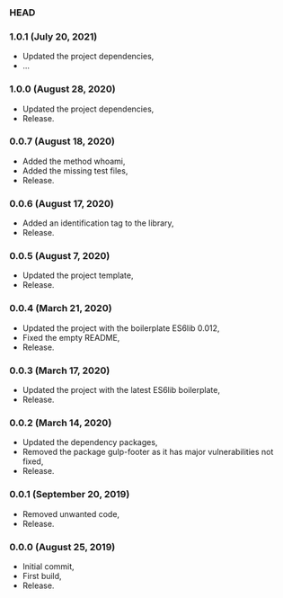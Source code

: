### HEAD

### 1.0.1 (July 20, 2021)

  * Updated the project dependencies,
  * ...


### 1.0.0 (August 28, 2020)

  * Updated the project dependencies,
  * Release.


### 0.0.7 (August 18, 2020)

  * Added the method whoami,
  * Added the missing test files,
  * Release.


### 0.0.6 (August 17, 2020)

  * Added an identification tag to the library,
  * Release.


### 0.0.5 (August 7, 2020)

  * Updated the project template,
  * Release.


### 0.0.4 (March 21, 2020)

  * Updated the project with the boilerplate ES6lib 0.012,
  * Fixed the empty README,
  * Release.


### 0.0.3 (March 17, 2020)

  * Updated the project with the latest ES6lib boilerplate,
  * Release.


### 0.0.2 (March 14, 2020)

  * Updated the dependency packages,
  * Removed the package gulp-footer as it has major vulnerabilities not fixed,
  * Release.


### 0.0.1 (September 20, 2019)

  * Removed unwanted code,
  * Release.


### 0.0.0 (August 25, 2019)

  * Initial commit,
  * First build,
  * Release.
